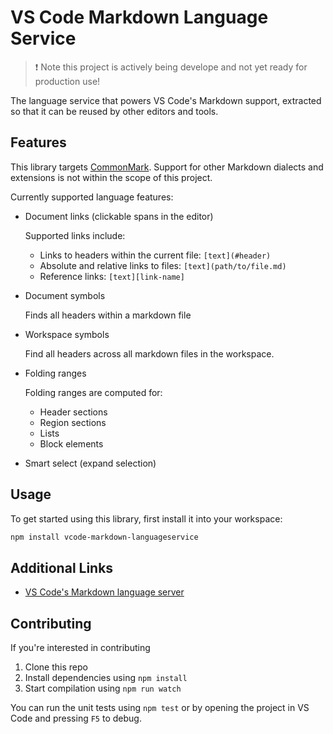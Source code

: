 # VS Code Markdown Language Service

> ❗ Note this project is actively being develope and not yet ready for production use!

The language service that powers VS Code's Markdown support, extracted so that it can be reused by other editors and tools.


## Features

This library targets [CommonMark](https://commonmark.org). Support for other Markdown dialects and extensions is not within the scope of this project.

Currently supported language features:

- Document links (clickable spans in the editor)

	Supported links include:

	- Links to headers within the current file: `[text](#header)`
	- Absolute and relative links to files: `[text](path/to/file.md)`
	- Reference links: `[text][link-name]`

- Document symbols

	Finds all headers within a markdown file

- Workspace symbols

	Find all headers across all markdown files in the workspace.

- Folding ranges

	Folding ranges are computed for:

	- Header sections
	- Region sections
	- Lists
	- Block elements

- Smart select (expand selection)


## Usage

To get started using this library, first install it into your workspace:

```bash
npm install vcode-markdown-languageservice
```


## Additional Links

- [VS Code's Markdown language server](https://github.com/microsoft/vscode/blob/main/extensions/markdown-language-features/server/)


## Contributing

If you're interested in contributing

1. Clone this repo
1. Install dependencies using `npm install`
1. Start compilation using `npm run watch`

You can run the unit tests using `npm test` or by opening the project in VS Code and pressing `F5` to debug.
